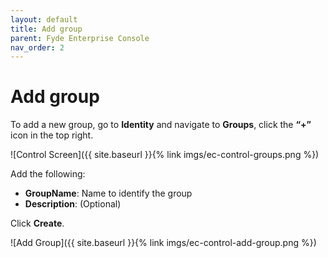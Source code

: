 ```yaml
---
layout: default
title: Add group
parent: Fyde Enterprise Console
nav_order: 2
---
```

# Add group

To add a new group, go to **Identity** and navigate to **Groups**, click the **“+”** icon in the top right.

![Control Screen]({{ site.baseurl }}{% link imgs/ec-control-groups.png %})

Add the following:

- **GroupName**: Name to identify the group
- **Description**: (Optional)

Click **Create**.

![Add Group]({{ site.baseurl }}{% link imgs/ec-control-add-group.png %})
